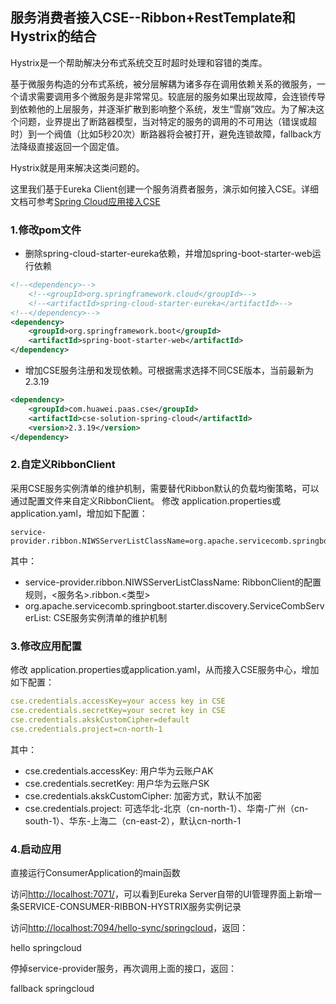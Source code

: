 ## 服务消费者接入CSE--Ribbon+RestTemplate和Hystrix的结合

Hystrix是一个帮助解决分布式系统交互时超时处理和容错的类库。

基于微服务构造的分布式系统，被分层解耦为诸多存在调用依赖关系的微服务，一个请求需要调用多个微服务是非常常见。较底层的服务如果出现故障，会连锁传导到依赖他的上层服务，并逐渐扩散到影响整个系统，发生“雪崩”效应。为了解决这个问题，业界提出了断路器模型，当对特定的服务的调用的不可用达（错误或超时）到一个阀值（比如5秒20次）断路器将会被打开，避免连锁故障，fallback方法降级直接返回一个固定值。

Hystrix就是用来解决这类问题的。

这里我们基于Eureka Client创建一个服务消费者服务，演示如何接入CSE。详细文档可参考[Spring Cloud应用接入CSE](https://support.huaweicloud.com/devg-cse/cse_03_0096.html)

### 1.修改pom文件

- 删除spring-cloud-starter-eureka依赖，并增加spring-boot-starter-web运行依赖

```xml
<!--<dependency>-->
	<!--<groupId>org.springframework.cloud</groupId>-->
	<!--<artifactId>spring-cloud-starter-eureka</artifactId>-->
<!--</dependency>-->
<dependency>
	<groupId>org.springframework.boot</groupId>
	<artifactId>spring-boot-starter-web</artifactId>
</dependency>
```

- 增加CSE服务注册和发现依赖。可根据需求选择不同CSE版本，当前最新为2.3.19

```xml
<dependency>
	<groupId>com.huawei.paas.cse</groupId>
	<artifactId>cse-solution-spring-cloud</artifactId>
	<version>2.3.19</version>
</dependency>
```

### 2.自定义RibbonClient
采用CSE服务实例清单的维护机制，需要替代Ribbon默认的负载均衡策略，可以通过配置文件来自定义RibbonClient。
修改 application.properties或application.yaml，增加如下配置：

```
service-provider.ribbon.NIWSServerListClassName=org.apache.servicecomb.springboot.starter.discovery.ServiceCombServerList
```
其中：

* service-provider.ribbon.NIWSServerListClassName: RibbonClient的配置规则，<服务名>.ribbon.<类型>
* org.apache.servicecomb.springboot.starter.discovery.ServiceCombServerList: CSE服务实例清单的维护机制

### 3.修改应用配置
修改 application.properties或application.yaml，从而接入CSE服务中心，增加如下配置：

```yaml
cse.credentials.accessKey=your access key in CSE
cse.credentials.secretKey=your secret key in CSE
cse.credentials.akskCustomCipher=default
cse.credentials.project=cn-north-1
```
其中：

* cse.credentials.accessKey: 用户华为云账户AK
* cse.credentials.secretKey: 用户华为云账户SK
* cse.credentials.akskCustomCipher: 加密方式，默认不加密
* cse.credentials.project: 可选华北-北京（cn-north-1）、华南-广州（cn-south-1）、华东-上海二（cn-east-2），默认cn-north-1

### 4.启动应用
直接运行ConsumerApplication的main函数

访问[http://localhost:7071/](http://localhost:7071/)，可以看到Eureka Server自带的UI管理界面上新增一条SERVICE-CONSUMER-RIBBON-HYSTRIX服务实例记录

访问[http://localhost:7094/hello-sync/springcloud](http://localhost:7094/hello-sync/springcloud)，返回：

hello springcloud

停掉service-provider服务，再次调用上面的接口，返回：

fallback springcloud
